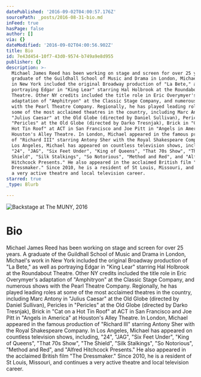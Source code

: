 ```yaml
---
datePublished: '2016-09-02T04:00:57.176Z'
sourcePath: _posts/2016-08-31-bio.md
inFeed: true
hasPage: false
author: []
via: {}
dateModified: '2016-09-02T04:00:56.902Z'
title: Bio
id: 7e43d454-10f7-43d0-9574-b749a9e8d955
publisher: {}
description: >-
  Michael James Reed has been working on stage and screen for over 25 years. A
  graduate of the Guildhall School of Music and Drama in London, Michael's work
  in New York included the original Broadway production of "La Bete," as well as
  portraying Edgar in "King Lear" starring Hal Holbrook at the Roundabout
  Theatre. Other NY credits included the title role in Eric Overymyer's
  adaptation of "Amphitryon" at the Classic Stage Company, and numerous shows
  with the Pearl Theatre Company. Regionally, he has played leading roles at
  some of the most acclaimed theatres in the country, including Marc Antony in
  "Julius Caesar" at the Old Globe (directed by Daniel Sullivan), Pericles in
  "Pericles" at the Old Globe (directed by Darko Tresnjak), Brick in "Cat on a
  Hot Tin Roof" at ACT in San Francisco and Joe Pitt in "Angels in America" at
  Houston's Alley Theatre. In London, Michael appeared in the famous production
  of "Richard III" starring Antony Sher with the Royal Shakespeare Company. In
  Los Angeles, Michael has appeared on countless television shows, including,
  "24", "JAG", "Six Feet Under", "King of Queens", "That 70s Show", "The
  Shield", "Silk Stalkings", "So Notorious", "Method and Red", and "Alfred
  Hitchcock Presents." He also appeared in the acclaimed British film "The
  Dressmaker." Since 2010, he is a resident of St Louis, Missouri, and continues
  a very active theatre and local television career.
starred: true
_type: Blurb

---
```

![Backstage at The MUNY, 2016](https://imgflo.herokuapp.com/graph/2b2431f8e7ba7b0/8fd0a99d4f3225f15061a88ca2154fc2/croprotate.jpg?cropheight=4840&cropwidth=7255&degrees=0&input=https%3A%2F%2Fthe-grid-user-content.s3-us-west-2.amazonaws.com%2Ff805c121-6b42-4db2-96a3-292252e0a303.jpg&x=0&y=0)

# Bio

Michael James Reed has been working on stage and screen for over 25 years. A graduate of the Guildhall School of Music and Drama in London, Michael's work in New York included the original Broadway production of "La Bete," as well as portraying Edgar in "King Lear" starring Hal Holbrook at the Roundabout Theatre. Other NY credits included the title role in Eric Overymyer's adaptation of "Amphitryon" at the Classic Stage Company, and numerous shows with the Pearl Theatre Company. Regionally, he has played leading roles at some of the most acclaimed theatres in the country, including Marc Antony in "Julius Caesar" at the Old Globe (directed by Daniel Sullivan), Pericles in "Pericles" at the Old Globe (directed by Darko Tresnjak), Brick in "Cat on a Hot Tin Roof" at ACT in San Francisco and Joe Pitt in "Angels in America" at Houston's Alley Theatre. In London, Michael appeared in the famous production of "Richard III" starring Antony Sher with the Royal Shakespeare Company. In Los Angeles, Michael has appeared on countless television shows, including, "24", "JAG", "Six Feet Under", "King of Queens", "That 70s Show", "The Shield", "Silk Stalkings", "So Notorious", "Method and Red", and "Alfred Hitchcock Presents." He also appeared in the acclaimed British film "The Dressmaker." Since 2010, he is a resident of St Louis, Missouri, and continues a very active theatre and local television career.